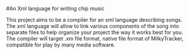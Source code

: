 #An Xml language for writing chip music

This project aims to be a compiler for an xml language describing songs. The xml language will allow to link various components of the song into separate files to help organize your project the way it works best for you. The compiler will target .xm file format, native file format of MilkyTracker, compatible for play by many media software. 
